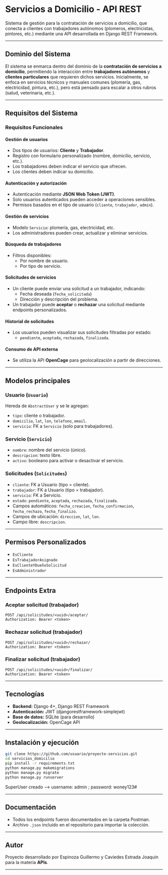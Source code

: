 
# Servicios a Domicilio - API REST

Sistema de gestión para la contratación de servicios a domicilio, que conecta a clientes con trabajadores autónomos (plomeros, electricistas, pintores, etc.) mediante una API desarrollada en Django REST Framework.

---

## Dominio del Sistema

El sistema se enmarca dentro del dominio de la **contratación de servicios a domicilio**, permitiendo la interacción entre **trabajadores autónomos** y **clientes particulares** que requieren dichos servicios. Inicialmente, se enfoca en servicios técnicos y manuales comunes (plomería, gas, electricidad, pintura, etc.), pero está pensado para escalar a otros rubros (salud, veterinaria, etc.).

---

##  Requisitos del Sistema

###  Requisitos Funcionales

#### Gestión de usuarios
- Dos tipos de usuarios: **Cliente** y **Trabajador**.
- Registro con formulario personalizado (nombre, domicilio, servicio, etc.).
- Los trabajadores deben indicar el servicio que ofrecen.
- Los clientes deben indicar su domicilio.

#### Autenticación y autorización
- Autenticación mediante **JSON Web Token (JWT)**.
- Solo usuarios autenticados pueden acceder a operaciones sensibles.
- Permisos basados en el tipo de usuario (`cliente`, `trabajador`, `admin`).

#### Gestión de servicios
- Modelo `Servicio`: plomería, gas, electricidad, etc.
- Los administradores pueden crear, actualizar y eliminar servicios.

#### Búsqueda de trabajadores
- Filtros disponibles:
  - Por nombre de usuario.
  - Por tipo de servicio.

#### Solicitudes de servicios
- Un cliente puede enviar una solicitud a un trabajador, indicando:
  - Fecha deseada (`fecha_solicitada`)
  - Dirección y descripción del problema.
- Un trabajador puede **aceptar** o **rechazar** una solicitud mediante endpoints personalizados.

#### Historial de solicitudes
- Los usuarios pueden visualizar sus solicitudes filtradas por estado:
  - `pendiente`, `aceptada`, `rechazada`, `finalizada`.

#### Consumo de API externa
- Se utiliza la API **OpenCage** para geolocalización a partir de direcciones.

---

## Modelos principales

### Usuario (`Usuario`)
Hereda de `AbstractUser` y se le agregan:
- `tipo`: cliente o trabajador.
- `domicilio`, `lat`, `lon`, `telefono`, `email`.
- `servicio`: FK a `Servicio` (solo para trabajadores).

### Servicio (`Servicio`)
- `nombre`: nombre del servicio (único).
- `descripcion`: texto libre.
- `activo`: booleano para activar o desactivar el servicio.

### Solicitudes (`Solicitudes`)
- `cliente`: FK a Usuario (tipo = cliente).
- `trabajador`: FK a Usuario (tipo = trabajador).
- `servicio`: FK a Servicio.
- `estado`: `pendiente`, `aceptada`, `rechazada`, `finalizada`.
- Campos automáticos: `fecha_creacion`, `fecha_confirmacion`, `fecha_rechazo`, `fecha_finalizo`.
- Campos de ubicación: `direccion`, `lat`, `lon`.
- Campo libre: `descripcion`.

---

## Permisos Personalizados

- `EsCliente`
- `EsTrabajadorAsignado`
- `EsClienteYDueñoSolicitud`
- `EsAdministrador`

---

## Endpoints Extra

### Aceptar solicitud (trabajador)
```http
POST /api/solicitudes/<uuid>/aceptar/
Authorization: Bearer <token>
```

### Rechazar solicitud (trabajador)
```http
POST /api/solicitudes/<uuid>/rechazar/
Authorization: Bearer <token>
```

### Finalizar solicitud (trabajador)
```http
POST /api/solicitudes/<uuid>/finalizar/
Authorization: Bearer <token>
```

---

## Tecnologías

- **Backend:** Django 4+, Django REST Framework
- **Autenticación:** JWT (djangorestframework-simplejwt)
- **Base de datos:** SQLite (para desarrollo)
- **Geolocalización:** OpenCage API

---

## Instalación y ejecución

```bash
git clone https://github.com/usuario/proyecto-servicios.git
cd servicios_domicilio
pip install -r requirements.txt
python manage.py makemigrations
python manage.py migrate
python manage.py runserver
```

SuperUser creado --> username: admin ; password: woney123#

---

## Documentación

- Todos los endpoints fueron documentados en la carpeta Postman.
- Archivo `.json` incluido en el repositorio para importar la colección.

---

## Autor

Proyecto desarrollado por Espinoza Guillermo y Caviedes Estrada Joaquin para la materia **APIs**.

---
